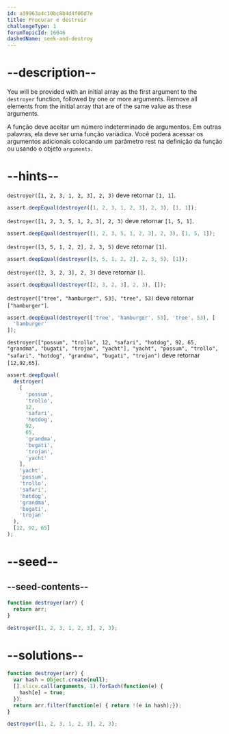 ```yaml
---
id: a39963a4c10bc8b4d4f06d7e
title: Procurar e destruir
challengeType: 1
forumTopicId: 16046
dashedName: seek-and-destroy
---
```


# --description--

You will be provided with an initial array as the first argument to the `destroyer` function, followed by one or more arguments. Remove all elements from the initial array that are of the same value as these arguments.

A função deve aceitar um número indeterminado de argumentos. Em outras palavras, ela deve ser uma função variádica. Você poderá acessar os argumentos adicionais colocando um parâmetro rest na definição da função ou usando o objeto `arguments`.

# --hints--

`destroyer([1, 2, 3, 1, 2, 3], 2, 3)` deve retornar `[1, 1]`.

```js
assert.deepEqual(destroyer([1, 2, 3, 1, 2, 3], 2, 3), [1, 1]);
```

`destroyer([1, 2, 3, 5, 1, 2, 3], 2, 3)` deve retornar `[1, 5, 1]`.

```js
assert.deepEqual(destroyer([1, 2, 3, 5, 1, 2, 3], 2, 3), [1, 5, 1]);
```

`destroyer([3, 5, 1, 2, 2], 2, 3, 5)` deve retornar `[1]`.

```js
assert.deepEqual(destroyer([3, 5, 1, 2, 2], 2, 3, 5), [1]);
```

`destroyer([2, 3, 2, 3], 2, 3)` deve retornar `[]`.

```js
assert.deepEqual(destroyer([2, 3, 2, 3], 2, 3), []);
```

`destroyer(["tree", "hamburger", 53], "tree", 53)` deve retornar `["hamburger"]`.

```js
assert.deepEqual(destroyer(['tree', 'hamburger', 53], 'tree', 53), [
  'hamburger'
]);
```

`destroyer(["possum", "trollo", 12, "safari", "hotdog", 92, 65, "grandma", "bugati", "trojan", "yacht"], "yacht", "possum", "trollo", "safari", "hotdog", "grandma", "bugati", "trojan")` deve retornar `[12,92,65]`.

```js
assert.deepEqual(
  destroyer(
    [
      'possum',
      'trollo',
      12,
      'safari',
      'hotdog',
      92,
      65,
      'grandma',
      'bugati',
      'trojan',
      'yacht'
    ],
    'yacht',
    'possum',
    'trollo',
    'safari',
    'hotdog',
    'grandma',
    'bugati',
    'trojan'
  ),
  [12, 92, 65]
);
```

# --seed--

## --seed-contents--

```js
function destroyer(arr) {
  return arr;
}

destroyer([1, 2, 3, 1, 2, 3], 2, 3);
```

# --solutions--

```js
function destroyer(arr) {
  var hash = Object.create(null);
  [].slice.call(arguments, 1).forEach(function(e) {
    hash[e] = true;
  });
  return arr.filter(function(e) { return !(e in hash);});
}

destroyer([1, 2, 3, 1, 2, 3], 2, 3);
```

